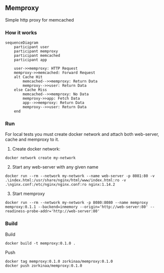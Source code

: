 Memproxy
---
Simple http proxy for memcached

### How it works

```mermaid
sequenceDiagram
    participant user
    participant memproxy
    participant memcached
    participant app
    
    user->>memproxy: HTTP Request
    memproxy->>memcached: Forward Request
    alt Cache Hit
        memcached-->>memproxy: Return Data
        memproxy-->>user: Return Data
    else Cache Miss
        memcached-->>memproxy: No Data
        memproxy->>app: Fetch Data
        app-->>memproxy: Return Data
        memproxy-->>user: Return Data
    end
```

### Run
For local tests you must create docker network and attach both web-server, cache and memproxy to it.
1. Create docker network:
```
docker network create my-network
```
2. Start any web-server with any given name
```
docker run --rm --network my-network --name web-server -p 8081:80 -v .\index.html:/usr/share/nginx/html/www/index.html:ro -v .\nginx.conf:/etc/nginx/nginx.conf:ro nginx:1.14.2
```
3. Start memproxy
```
docker run --rm --network my-network -p 8080:8080 --name memproxy memproxy:0.1.1 --backend=inmemory --origin='http://web-server:80' --readiness-probe-addr='http://web-server:80' 
```

### Build
Build
```
docker build -t memproxy:0.1.0 .
```

Push
```
docker tag memproxy:0.1.0 zorkinaa/memproxy:0.1.0
docker push zorkinaa/memproxy:0.1.0
```

